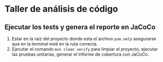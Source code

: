 # Taller de análisis de código

## Ejecutar los tests y genera el reporte en JaCoCo

1. Estar en la raíz del proyecto donde esta el archivo `pom.xml`y asegurarse que en la terminal esté en la ruta correcta.
2. Ejecutar el comando `mvn clean verify` para limpiar el proyecto, ejecutar las pruebas unitarias, generar el informe de cobertura con JaCoCo.
